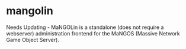 # mangolin
Needs Updating - MaNGOLin is a standalone (does not require a webserver) administration frontend for the MaNGOS (Massive Network Game Object Server).

